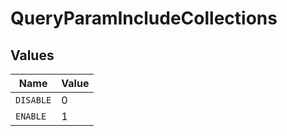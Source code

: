 # QueryParamIncludeCollections


## Values

| Name      | Value     |
| --------- | --------- |
| `DISABLE` | 0         |
| `ENABLE`  | 1         |